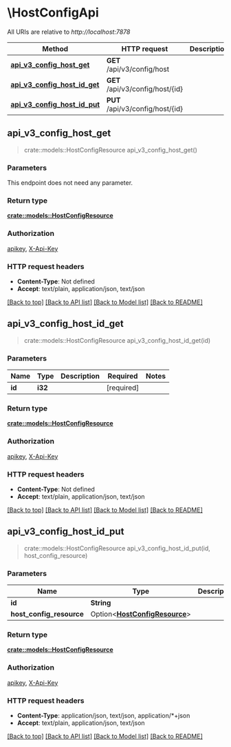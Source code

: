 # \HostConfigApi

All URIs are relative to *http://localhost:7878*

Method | HTTP request | Description
------------- | ------------- | -------------
[**api_v3_config_host_get**](HostConfigApi.md#api_v3_config_host_get) | **GET** /api/v3/config/host | 
[**api_v3_config_host_id_get**](HostConfigApi.md#api_v3_config_host_id_get) | **GET** /api/v3/config/host/{id} | 
[**api_v3_config_host_id_put**](HostConfigApi.md#api_v3_config_host_id_put) | **PUT** /api/v3/config/host/{id} | 



## api_v3_config_host_get

> crate::models::HostConfigResource api_v3_config_host_get()


### Parameters

This endpoint does not need any parameter.

### Return type

[**crate::models::HostConfigResource**](HostConfigResource.md)

### Authorization

[apikey](../README.md#apikey), [X-Api-Key](../README.md#X-Api-Key)

### HTTP request headers

- **Content-Type**: Not defined
- **Accept**: text/plain, application/json, text/json

[[Back to top]](#) [[Back to API list]](../README.md#documentation-for-api-endpoints) [[Back to Model list]](../README.md#documentation-for-models) [[Back to README]](../README.md)


## api_v3_config_host_id_get

> crate::models::HostConfigResource api_v3_config_host_id_get(id)


### Parameters


Name | Type | Description  | Required | Notes
------------- | ------------- | ------------- | ------------- | -------------
**id** | **i32** |  | [required] |

### Return type

[**crate::models::HostConfigResource**](HostConfigResource.md)

### Authorization

[apikey](../README.md#apikey), [X-Api-Key](../README.md#X-Api-Key)

### HTTP request headers

- **Content-Type**: Not defined
- **Accept**: text/plain, application/json, text/json

[[Back to top]](#) [[Back to API list]](../README.md#documentation-for-api-endpoints) [[Back to Model list]](../README.md#documentation-for-models) [[Back to README]](../README.md)


## api_v3_config_host_id_put

> crate::models::HostConfigResource api_v3_config_host_id_put(id, host_config_resource)


### Parameters


Name | Type | Description  | Required | Notes
------------- | ------------- | ------------- | ------------- | -------------
**id** | **String** |  | [required] |
**host_config_resource** | Option<[**HostConfigResource**](HostConfigResource.md)> |  |  |

### Return type

[**crate::models::HostConfigResource**](HostConfigResource.md)

### Authorization

[apikey](../README.md#apikey), [X-Api-Key](../README.md#X-Api-Key)

### HTTP request headers

- **Content-Type**: application/json, text/json, application/*+json
- **Accept**: text/plain, application/json, text/json

[[Back to top]](#) [[Back to API list]](../README.md#documentation-for-api-endpoints) [[Back to Model list]](../README.md#documentation-for-models) [[Back to README]](../README.md)

